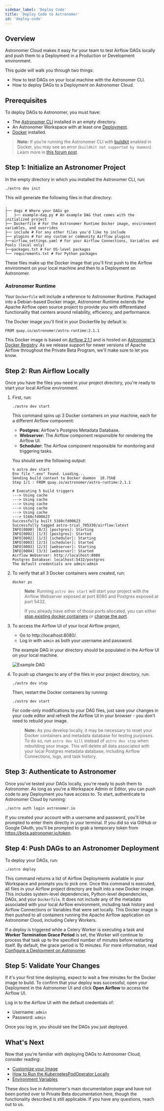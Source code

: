 ```yaml
---
sidebar_label: 'Deploy Code'
title: 'Deploy Code to Astronomer'
id: 'deploy-code'
---
```


## Overview

Astronomer Cloud makes it easy for your team to test Airflow DAGs locally and push them to a Deployment in a Production or Development environment.

This guide will walk you through two things:

- How to test DAGs on your local machine with the Astronomer CLI.
- How to deploy DAGs to a Deployment on Astronomer Cloud.

## Prerequisites

To deploy DAGs to Astronomer, you must have:

- The [Astronomer CLI](install-cli) installed in an empty directory.
- An Astronomer Workspace with at least one [Deployment](configure-deployment).
- [Docker](https://www.docker.com/products/docker-desktop) installed.

> **Note:** If you’re running the Astronomer CLI with [buildkit](https://docs.docker.com/develop/develop-images/build_enhancements/) enabled in Docker, you may see an error (`buildkit not supported by daemon`). Learn more in [this forum post](https://forum.astronomer.io/t/buildkit-not-supported-by-daemon-error-command-docker-build-t-airflow-astro-bcb837-airflow-latest-failed-failed-to-execute-cmd-exit-status-1/857).

## Step 1: Initialize an Astronomer Project

In the empty directory in which you installed the Astronomer CLI, run:

```
./astro dev init
```

This will generate the following files in that directory:

    .
    ├── dags # Where your DAGs go
    │   ├── example-dag.py # An example DAG that comes with the initialized project
    ├── Dockerfile # For the Astronomer Runtime Docker image, environment variables, and overrides
    ├── include # For any other files you'd like to include
    ├── plugins # For any custom or community Airflow plugins
    ├──airflow_settings.yaml # For your Airflow Connections, Variables and Pools (local only)
    ├──packages.txt # For OS-level packages
    └── requirements.txt # For Python packages

These files make up the Docker image that you'll first push to the Airflow environment on your local machine and then to a Deployment on Astronomer.

### Astronomer Runtime

Your `Dockerfile` will include a reference to Astronomer Runtime. Packaged into a Debian-based Docker image, Astronomer Runtime extends the Apache Airflow open source project to provide you with differentiated functionality that centers around reliability, efficiency, and performance.

The Docker image you'll find in your Dockerfile by default is:

```
FROM quay.io/astronomer/astro-runtime:2.1.1
```

This Docker image is based on [Airflow 2.1.1](https://airflow.apache.org/docs/apache-airflow/stable/changelog.html#airflow-2-1-1-2021-07-02) and is hosted on [Astronomer's Docker Registry](https://quay.io/repository/astronomer/astro-runtime?tab=tags). As we release support for newer versions of Apache Airflow throughout the Private Beta Program, we'll make sure to let you know.

## Step 2: Run Airflow Locally

Once you have the files you need in your project directory, you're ready to start your local Airflow environment.

1. First, run:

   ```
   ./astro dev start
   ```

   This command spins up 3 Docker containers on your machine, each for a different Airflow component:

   - **Postgres:** Airflow's Postgres Metadata Database.
   - **Webserver:** The Airflow component responsible for rendering the Airflow UI.
   - **Scheduler:** The Airflow component responsible for monitoring and triggering tasks.

   You should see the following output:

   ```
   % astro dev start
   Env file ".env" found. Loading...
   Sending build context to Docker daemon  10.75kB
   Step 1/1 : FROM quay.io/astronomer/astro-runtime:2.1.1

   # Executing 5 build triggers
   ---> Using cache
   ---> Using cache
   ---> Using cache
   ---> Using cache
   ---> Using cache
   ---> 5160cfd00623
   Successfully built 5160cfd00623
   Successfully tagged astro-trial_705330/airflow:latest
   INFO[0000] [0/3] [postgres]: Starting
   INFO[0002] [1/3] [postgres]: Started
   INFO[0002] [1/3] [scheduler]: Starting
   INFO[0003] [2/3] [scheduler]: Started
   INFO[0003] [2/3] [webserver]: Starting
   INFO[0004] [3/3] [webserver]: Started
   Airflow Webserver: http://localhost:8080
   Postgres Database: localhost:5432/postgres
   The default credentials are admin:admin
   ```

2. To verify that all 3 Docker containers were created, run:

   ```
   docker ps
   ```

   > **Note**: Running `astro dev start` will start your project with the Airflow Webserver exposed at port 8080 and Postgres exposed at port 5432.
   >
   > If you already have either of those ports allocated, you can either [stop existing docker containers](https://forum.astronomer.io/t/docker-error-in-cli-bind-for-0-0-0-0-5432-failed-port-is-already-allocated/151) or [change the port](https://forum.astronomer.io/t/i-already-have-the-ports-that-the-cli-is-trying-to-use-8080-5432-occupied-can-i-change-the-ports-when-starting-a-project/48).

3. To access the Airflow UI of your local Airflow project,

    - Go to http://localhost:8080/.
    - Log in with `admin` as both your username and password.

   The example DAG in your directory should be populated in the Airflow UI on your local machine.

   ![Example DAG](https://assets2.astronomer.io/main/docs/getting-started/sample_dag.png)

4. To push up changes to any of the files in your project directory, run:
    
    ```
    ./astro dev stop
    ```

    Then, restart the Docker containers by running:

    ```
    ./astro dev start
    ```

    For code-only modifications to your DAG files, just save your changes in your code editor and refresh the Airflow UI in your browser - you don't need to rebuild your image.

    > **Note:** As you develop locally, it may be necessary to reset your Docker containers and metadata database for testing purposes. To do so, run `astro dev kill` instead of `astro dev stop` when rebuilding your image. This will delete all data associated with your local Postgres metadata database, including Airflow Connections, logs, and task history.

## Step 3: Authenticate to Astronomer

Once you've tested your DAGs locally, you're ready to push them to Astronomer. As long as you're a Workspace Admin or Editor, you can push code to any Deployment you have access to. To start, authenticate to Astronomer Cloud by running:

```
./astro auth login astronomer.io
```

If you created your account with a username and password, you'll be prompted to enter them directly in your terminal. If you did so via GitHub or Google OAuth, you'll be prompted to grab a temporary token from https://beta.astronomer.io/token.

## Step 4: Push DAGs to an Astronomer Deployment

To deploy your DAGs, run:

```
./astro deploy
```

This command returns a list of Airflow Deployments available in your Workspace and prompts you to pick one. Once this command is executed, all files in your Airflow project directory are built into a new Docker image. This includes system-level dependencies, Python-level dependencies, DAGs, and your `Dockerfile`. It does not include any of the metadata associated with your local Airflow environment, including task history and Airflow Connections or Variables that were set locally. This Docker image is then pushed to all containers running the Apache Airflow application on Astronomer Cloud, including Celery Workers.

If a deploy is triggered while a Celery Worker is executing a task and **Worker Termination Grace Period** is set, the Worker will continue to process that task up to the specified number of minutes before restarting itself. By default, the grace period is 10 minutes. For more information, read [Configure a Deployment on Astronomer](configure-deployment).

## Step 5: Validate Your Changes

If it's your first time deploying, expect to wait a few minutes for the Docker image to build. To confirm that your deploy was successful, open your Deployment in the Astronomer UI and click **Open Airflow** to access the Airflow UI.

Log in to the Airflow UI with the default credentials of:

- Username: `admin`
- Password: `admin`

Once you log in, you should see the DAGs you just deployed.

## What's Next

Now that you're familiar with deploying DAGs to Astronomer Cloud, consider reading:

- [Customize your Image](https://www.astronomer.io/docs/cloud/stable/develop/customize-image)
- [How to Run the KubernetesPodOperator Locally](https://www.astronomer.io/docs/cloud/stable/develop/kubepodoperator-local)
- [Environment Variables](https://www.astronomer.io/docs/cloud/stable/deploy/environment-variables)

These docs live in Astronomer's main documentation page and have not been ported over to Private Beta documentation here, though the functionality described is still applicable. If you have any questions, reach out to us.